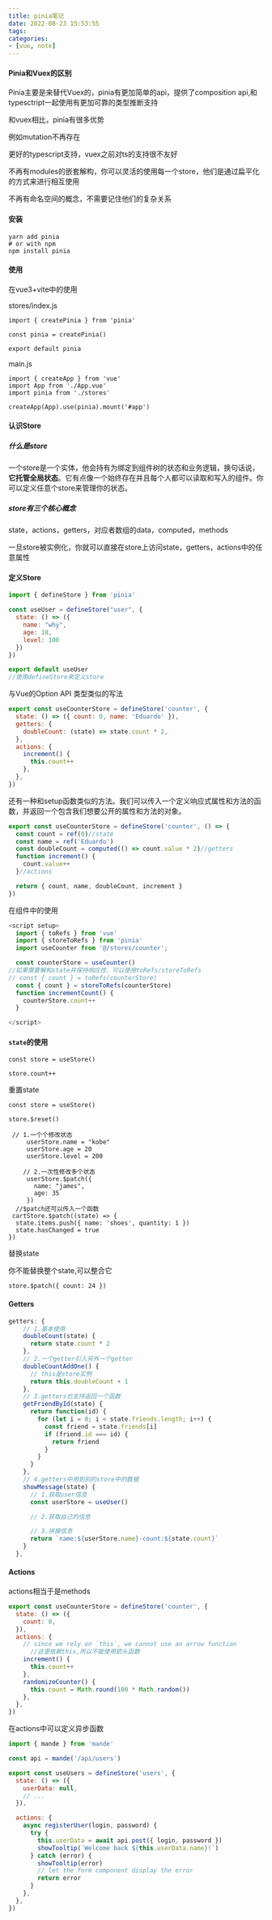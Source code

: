 ```yaml
---
title: pinia笔记
date: 2022-08-23 15:53:55
tags:
categories:
- [vue, note]
---
```


#### Pinia和Vuex的区别

Pinia主要是来替代Vuex的，pinia有更加简单的api，提供了composition api,和typesctript一起使用有更加可靠的类型推断支持

和vuex相比，pinia有很多优势

例如mutation不再存在

更好的typescript支持，vuex之前对ts的支持很不友好

不再有modules的嵌套解构，你可以灵活的使用每一个store，他们是通过扁平化的方式来进行相互使用

不再有命名空间的概念，不需要记住他们的复杂关系

#### 安装

```
yarn add pinia
# or with npm
npm install pinia
```

#### 使用

在vue3+vite中的使用

stores/index.js

```
import { createPinia } from 'pinia'

const pinia = createPinia()

export default pinia

```

main.js

```
import { createApp } from 'vue'
import App from './App.vue'
import pinia from './stores'

createApp(App).use(pinia).mount('#app')
```

#### 认识Store

##### 什么是store

一个store是一个实体，他会持有为绑定到组件树的状态和业务逻辑，换句话说，**它托管全局状态**。它有点像一个始终存在并且每个人都可以读取和写入的组件。你可以定义任意个store来管理你的状态。

##### store有三个核心概念

state，actions，getters，对应者数组的data，computed，methods

一旦store被实例化，你就可以直接在store上访问state，getters，actions中的任意属性

#### 定义Store

```js
import { defineStore } from 'pinia'

const useUser = defineStore("user", {
  state: () => ({
    name: "why",
    age: 18,
    level: 100
  })
})

export default useUser
//使用defineStore来定义store
```

与Vue的Option API 类型类似的写法

```js
export const useCounterStore = defineStore('counter', {
  state: () => ({ count: 0, name: 'Eduardo' }),
  getters: {
    doubleCount: (state) => state.count * 2,
  },
  actions: {
    increment() {
      this.count++
    },
  },
})
```

还有一种和setup函数类似的方法。我们可以传入一个定义响应式属性和方法的函数，并返回一个包含我们想要公开的属性和方法的对象。

```js
export const useCounterStore = defineStore('counter', () => {
  const count = ref(0)//state
  const name = ref('Eduardo')
  const doubleCount = computed(() => count.value * 2)//getters
  function increment() {
    count.value++
  }//actions

  return { count, name, doubleCount, increment }
})
```

在组件中的使用

```js
<script setup>
  import { toRefs } from 'vue'
  import { storeToRefs } from 'pinia'
  import useCounter from '@/stores/counter';

  const counterStore = useCounter()
//如果需要解构state并保持响应性，可以使用toRefs/storeToRefs
// const { count } = toRefs(counterStore)
  const { count } = storeToRefs(counterStore)
  function incrementCount() {
    counterStore.count++
  }

</script>
```

#### `state`的使用

```
const store = useStore()

store.count++
```

重置state

```
const store = useStore()

store.$reset()
```

```
 // 1.一个个修改状态
     userStore.name = "kobe"
     userStore.age = 20
     userStore.level = 200

    // 2.一次性修改多个状态
     userStore.$patch({
       name: "james",
       age: 35
     })
  //$patch还可以传入一个函数 
 cartStore.$patch((state) => {
  state.items.push({ name: 'shoes', quantity: 1 })
  state.hasChanged = true
})
```

替换state

你不能替换整个state,可以整合它

```
store.$patch({ count: 24 })
```

#### Getters

```js
getters: {
    // 1.基本使用
    doubleCount(state) {
      return state.count * 2
    },
    // 2.一个getter引入另外一个getter
    doubleCountAddOne() {
      // this是store实例
      return this.doubleCount + 1
    },
    // 3.getters也支持返回一个函数
    getFriendById(state) {
      return function(id) {
        for (let i = 0; i < state.friends.length; i++) {
          const friend = state.friends[i]
          if (friend.id === id) {
            return friend
          }
        }
      }
    },
    // 4.getters中用到别的store中的数据
    showMessage(state) {
      // 1.获取user信息
      const userStore = useUser()

      // 2.获取自己的信息

      // 3.拼接信息
      return `name:${userStore.name}-count:${state.count}`
    }
  },
```

#### Actions

actions相当于是methods

```js
export const useCounterStore = defineStore('counter', {
  state: () => ({
    count: 0,
  }),
  actions: {
    // since we rely on `this`, we cannot use an arrow function
      //这里依赖this,所以不能使用箭头函数
    increment() {
      this.count++
    },
    randomizeCounter() {
      this.count = Math.round(100 * Math.random())
    },
  },
})
```

在actions中可以定义异步函数

```js
import { mande } from 'mande'

const api = mande('/api/users')

export const useUsers = defineStore('users', {
  state: () => ({
    userData: null,
    // ...
  }),

  actions: {
    async registerUser(login, password) {
      try {
        this.userData = await api.post({ login, password })
        showTooltip(`Welcome back ${this.userData.name}!`)
      } catch (error) {
        showTooltip(error)
        // let the form component display the error
        return error
      }
    },
  },
})
```
